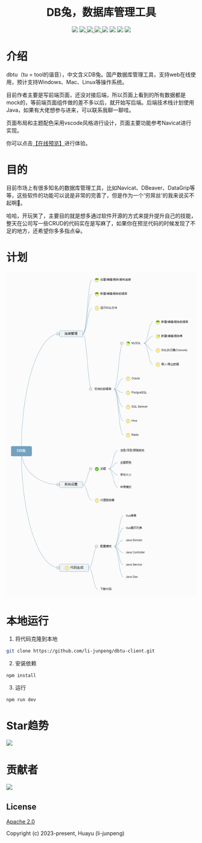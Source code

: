 <h1 align="center">DB兔，数据库管理工具</h1>

<div align="center">
  <a>
    <img src="https://img.shields.io/badge/作者-Huayu-blue"/>
  </a>
  <a href="https://github.com/li-junpeng/dbtu-client/issues">
    <img src="https://img.shields.io/github/issues/li-junpeng/dbtu-client"/>
  </a>
  <a href="https://github.com/li-junpeng/dbtu-client/stargazers">
    <img src="https://img.shields.io/github/stars/li-junpeng/dbtu-client"/>
  </a>
  <a href="https://github.com/li-junpeng/dbtu-client/commits/main">
    <img src="https://img.shields.io/github/commit-activity/t/li-junpeng/dbtu-client" />
  </a>
  <a>
    <img src="https://img.shields.io/github/contributors/li-junpeng/dbtu-client"/>
  </a>
  <a>
    <img src="https://img.shields.io/github/license/li-junpeng/dbtu-client"/>
  </a>

  <a>
    <img src="https://img.shields.io/github/package-json/v/li-junpeng/dbtu-client"/>
  </a>
  <a>
    <img src="https://img.shields.io/github/package-json/dependency-version/li-junpeng/dbtu-client/vue"/>
  </a>
</div>

# 介绍
dbtu（tu = tool的谐音），中文含义DB兔。国产数据库管理工具，支持web在线使用，预计支持Windows、Mac、Linux等操作系统。

目前作者主要是写前端页面，还没对接后端，所以页面上看到的所有数据都是mock的，等前端页面组件做的差不多以后，就开始写后端。后端技术栈计划使用Java，如果有大佬想参与进来，可以联系我聊一聊哇。

页面布局和主题配色采用vscode风格进行设计，页面主要功能参考Navicat进行实现。

你可以点击[【在线预览】](http://dbtu.junpeng.site/)进行体验。

#  目的
目前市场上有很多知名的数据库管理工具，比如Navicat、DBeaver、DataGrip等等，这些软件的功能可以说是非常的完善了，但是作为一个'穷屌丝'的我来说买不起啊🤧。

哈哈，开玩笑了，主要目的就是想多通过软件开源的方式来提升提升自己的技能，整天在公司写一些CRUD的代码实在是写麻了，如果你在预览代码的时候发现了不足的地方，还希望你多多指点😀。

# 计划
![脑图](https://raw.githubusercontent.com/li-junpeng/dbtu-client/main/demo/features.png)

# 本地运行
1. 将代码克隆到本地
```bash
git clone https://github.com/li-junpeng/dbtu-client.git
```
2. 安装依赖
```base
npm install
```
3. 运行
```bash
npm run dev
```

# Star趋势
<a href="https://github.com/li-junpeng/dbtu-client/stargazers">
  <img src="https://starchart.cc/li-junpeng/dbtu-client.svg"/>
</a>

# 贡献者
<a>
  <img src="https://contrib.rocks/image?repo=li-junpeng/dbtu-client"/>
</a>

## License

[Apache 2.0](https://opensource.org/license/apache-2-0/)

Copyright (c) 2023-present, Huayu (li-junpeng)